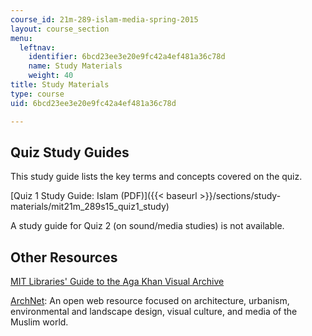 ```yaml
---
course_id: 21m-289-islam-media-spring-2015
layout: course_section
menu:
  leftnav:
    identifier: 6bcd23ee3e20e9fc42a4ef481a36c78d
    name: Study Materials
    weight: 40
title: Study Materials
type: course
uid: 6bcd23ee3e20e9fc42a4ef481a36c78d

---
```


Quiz Study Guides
-----------------

This study guide lists the key terms and concepts covered on the quiz.

[Quiz 1 Study Guide: Islam (PDF)]({{< baseurl >}}/sections/study-materials/mit21m_289s15_quiz1_study)

A study guide for Quiz 2 (on sound/media studies) is not available.

Other Resources
---------------

[MIT Libraries' Guide to the Aga Khan Visual Archive](https://ismailimail.wordpress.com/2014/07/16/mit-libraries-aga-khan-visual-archive/)

[ArchNet](http://archnet.org/): An open web resource focused on architecture, urbanism, environmental and landscape design, visual culture, and media of the Muslim world.